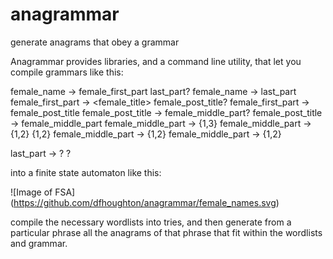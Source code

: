 # anagrammar
generate anagrams that obey a grammar

Anagrammar provides libraries, and a command line utility, that let you compile grammars like
this:

   female_name        -> female_first_part last_part?
   female_name        -> last_part
   female_first_part  -> <female_title> female_post_title?
   female_first_part  -> female_post_title
   female_post_title  -> <female> female_middle_part?
   female_post_title  -> female_middle_part
   female_middle_part -> <initial>{1,3}
   female_middle_part -> <female>{1,2} <surname>{1,2}
   female_middle_part -> <female>{1,2}
   female_middle_part -> <surname>{1,2}
   
   last_part -> <epithet>? <surname> <suffix>?

into a finite state automaton like this:

![Image of FSA]
(https://github.com/dfhoughton/anagrammar/female_names.svg)

compile the necessary wordlists into tries, and then generate from a particular phrase
all the anagrams of that phrase that fit within the wordlists and grammar.
